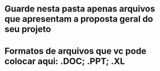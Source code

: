 # Guarde nesta pasta apenas arquivos que apresentam a proposta geral do seu projeto
#  Formatos de arquivos que vc pode colocar aqui: .DOC; .PPT; .XL
